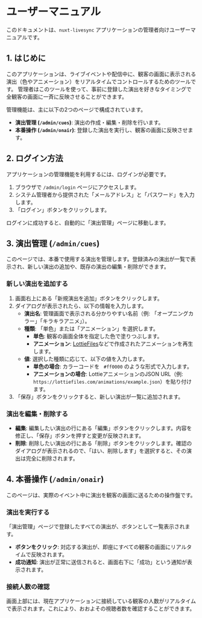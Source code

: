 # ユーザーマニュアル

このドキュメントは、`nuxt-livesync` アプリケーションの管理者向けユーザーマニュアルです。

## 1. はじめに

このアプリケーションは、ライブイベントや配信中に、観客の画面に表示される演出（色やアニメーション）をリアルタイムでコントロールするためのツールです。
管理者はこのツールを使って、事前に登録した演出を好きなタイミングで全観客の画面に一斉に反映させることができます。

管理機能は、主に以下の2つのページで構成されています。

- **演出管理 (`/admin/cues`)**: 演出の作成・編集・削除を行います。
- **本番操作 (`/admin/onair`)**: 登録した演出を実行し、観客の画面に反映させます。

## 2. ログイン方法

アプリケーションの管理機能を利用するには、ログインが必要です。

1.  ブラウザで `/admin/login` ページにアクセスします。
2.  システム管理者から提供された「メールアドレス」と「パスワード」を入力します。
3.  「ログイン」ボタンをクリックします。

ログインに成功すると、自動的に「演出管理」ページに移動します。

## 3. 演出管理 (`/admin/cues`)

このページでは、本番で使用する演出を管理します。登録済みの演出が一覧で表示され、新しい演出の追加や、既存の演出の編集・削除ができます。

### 新しい演出を追加する

1.  画面右上にある「新規演出を追加」ボタンをクリックします。
2.  ダイアログが表示されたら、以下の情報を入力します。
    -   **演出名**: 管理画面で表示される分かりやすい名前（例: 「オープニングカラー」「キラキラアニメ」）。
    -   **種類**: 「単色」または「アニメーション」を選択します。
        -   **単色**: 観客の画面全体を指定した色で塗りつぶします。
        -   **アニメーション**: [LottieFiles](https://lottiefiles.com/)などで作成されたアニメーションを再生します。
    -   **値**: 選択した種類に応じて、以下の値を入力します。
        -   **単色の場合**: カラーコードを ` #ff0000` のような形式で入力します。
        -   **アニメーションの場合**: LottieアニメーションのJSON URL（例: `https://lottiefiles.com/animations/example.json`）を貼り付けます。
3.  「保存」ボタンをクリックすると、新しい演出が一覧に追加されます。

### 演出を編集・削除する

-   **編集**: 編集したい演出の行にある「編集」ボタンをクリックします。内容を修正し、「保存」ボタンを押すと変更が反映されます。
-   **削除**: 削除したい演出の行にある「削除」ボタンをクリックします。確認のダイアログが表示されるので、「はい、削除します」を選択すると、その演出は完全に削除されます。

## 4. 本番操作 (`/admin/onair`)

このページは、実際のイベント中に演出を観客の画面に送るための操作盤です。

### 演出を実行する

「演出管理」ページで登録したすべての演出が、ボタンとして一覧表示されます。

-   **ボタンをクリック**: 対応する演出が、即座にすべての観客の画面にリアルタイムで反映されます。
-   **成功通知**: 演出が正常に送信されると、画面右下に「成功」という通知が表示されます。

### 接続人数の確認

画面上部には、現在アプリケーションに接続している観客の人数がリアルタイムで表示されます。これにより、おおよその視聴者数を確認することができます。